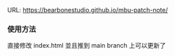 URL: https://bearbonestudio.github.io/mbu-patch-note/

### 使用方法
直接修改 index.html 並且推到 main branch 上可以更新了

